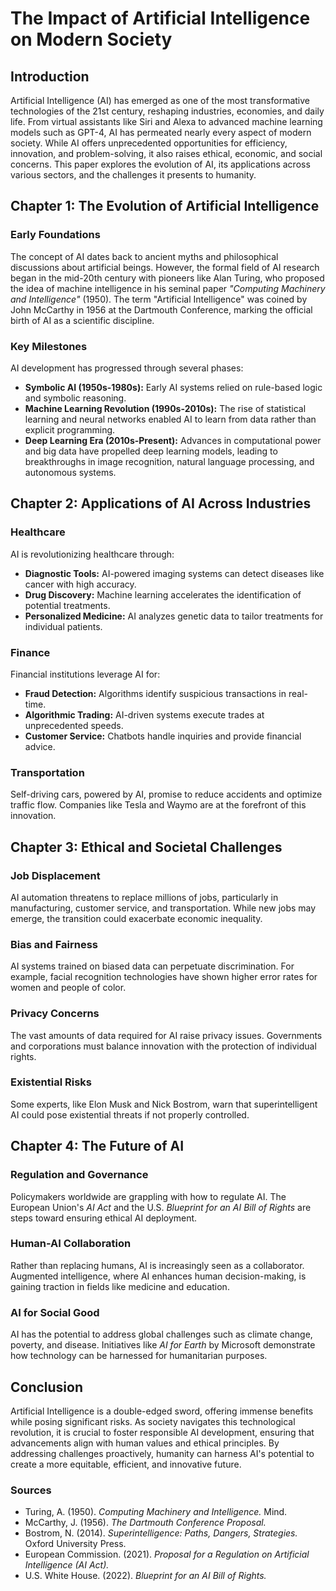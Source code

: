 # The Impact of Artificial Intelligence on Modern Society  

## Introduction  

Artificial Intelligence (AI) has emerged as one of the most transformative technologies of the 21st century, reshaping industries, economies, and daily life. From virtual assistants like Siri and Alexa to advanced machine learning models such as GPT-4, AI has permeated nearly every aspect of modern society. While AI offers unprecedented opportunities for efficiency, innovation, and problem-solving, it also raises ethical, economic, and social concerns. This paper explores the evolution of AI, its applications across various sectors, and the challenges it presents to humanity.  

## Chapter 1: The Evolution of Artificial Intelligence  

### Early Foundations  
The concept of AI dates back to ancient myths and philosophical discussions about artificial beings. However, the formal field of AI research began in the mid-20th century with pioneers like Alan Turing, who proposed the idea of machine intelligence in his seminal paper *"Computing Machinery and Intelligence"* (1950). The term "Artificial Intelligence" was coined by John McCarthy in 1956 at the Dartmouth Conference, marking the official birth of AI as a scientific discipline.  

### Key Milestones  
AI development has progressed through several phases:  
- **Symbolic AI (1950s-1980s):** Early AI systems relied on rule-based logic and symbolic reasoning.  
- **Machine Learning Revolution (1990s-2010s):** The rise of statistical learning and neural networks enabled AI to learn from data rather than explicit programming.  
- **Deep Learning Era (2010s-Present):** Advances in computational power and big data have propelled deep learning models, leading to breakthroughs in image recognition, natural language processing, and autonomous systems.  

## Chapter 2: Applications of AI Across Industries  

### Healthcare  
AI is revolutionizing healthcare through:  
- **Diagnostic Tools:** AI-powered imaging systems can detect diseases like cancer with high accuracy.  
- **Drug Discovery:** Machine learning accelerates the identification of potential treatments.  
- **Personalized Medicine:** AI analyzes genetic data to tailor treatments for individual patients.  

### Finance  
Financial institutions leverage AI for:  
- **Fraud Detection:** Algorithms identify suspicious transactions in real-time.  
- **Algorithmic Trading:** AI-driven systems execute trades at unprecedented speeds.  
- **Customer Service:** Chatbots handle inquiries and provide financial advice.  

### Transportation  
Self-driving cars, powered by AI, promise to reduce accidents and optimize traffic flow. Companies like Tesla and Waymo are at the forefront of this innovation.  

## Chapter 3: Ethical and Societal Challenges  

### Job Displacement  
AI automation threatens to replace millions of jobs, particularly in manufacturing, customer service, and transportation. While new jobs may emerge, the transition could exacerbate economic inequality.  

### Bias and Fairness  
AI systems trained on biased data can perpetuate discrimination. For example, facial recognition technologies have shown higher error rates for women and people of color.  

### Privacy Concerns  
The vast amounts of data required for AI raise privacy issues. Governments and corporations must balance innovation with the protection of individual rights.  

### Existential Risks  
Some experts, like Elon Musk and Nick Bostrom, warn that superintelligent AI could pose existential threats if not properly controlled.  

## Chapter 4: The Future of AI  

### Regulation and Governance  
Policymakers worldwide are grappling with how to regulate AI. The European Union's *AI Act* and the U.S. *Blueprint for an AI Bill of Rights* are steps toward ensuring ethical AI deployment.  

### Human-AI Collaboration  
Rather than replacing humans, AI is increasingly seen as a collaborator. Augmented intelligence, where AI enhances human decision-making, is gaining traction in fields like medicine and education.  

### AI for Social Good  
AI has the potential to address global challenges such as climate change, poverty, and disease. Initiatives like *AI for Earth* by Microsoft demonstrate how technology can be harnessed for humanitarian purposes.  

## Conclusion  

Artificial Intelligence is a double-edged sword, offering immense benefits while posing significant risks. As society navigates this technological revolution, it is crucial to foster responsible AI development, ensuring that advancements align with human values and ethical principles. By addressing challenges proactively, humanity can harness AI's potential to create a more equitable, efficient, and innovative future.  

### Sources  
- Turing, A. (1950). *Computing Machinery and Intelligence.* Mind.  
- McCarthy, J. (1956). *The Dartmouth Conference Proposal.*  
- Bostrom, N. (2014). *Superintelligence: Paths, Dangers, Strategies.* Oxford University Press.  
- European Commission. (2021). *Proposal for a Regulation on Artificial Intelligence (AI Act).*  
- U.S. White House. (2022). *Blueprint for an AI Bill of Rights.*